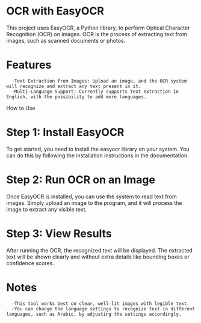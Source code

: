 # OCR with EasyOCR
This project uses EasyOCR, a Python library, to perform Optical Character Recognition (OCR) on images. OCR is the process of extracting text from images, such as scanned documents or photos.

# Features
      -Text Extraction from Images: Upload an image, and the OCR system will recognize and extract any text present in it.
      -Multi-Language Support: Currently supports text extraction in English, with the possibility to add more languages.
How to Use
# Step 1: Install EasyOCR
To get started, you need to install the easyocr library on your system. You can do this by following the installation instructions in the documentation.

# Step 2: Run OCR on an Image
Once EasyOCR is installed, you can use the system to read text from images. Simply upload an image to the program, and it will process the image to extract any visible text.

# Step 3: View Results
After running the OCR, the recognized text will be displayed. The extracted text will be shown clearly and without extra details like bounding boxes or confidence scores.

# Notes
      -This tool works best on clear, well-lit images with legible text.
      -You can change the language settings to recognize text in different languages, such as Arabic, by adjusting the settings accordingly.
